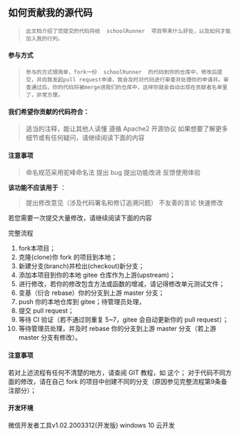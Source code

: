 ## 如何贡献我的源代码
>     此文档介绍了您提交的代码将给  schoolRunner  项目带来什么好处，以及如何才能加入我的行列。

#### 参与方式
>     参与的方式很简单，fork一份  schoolRunner  的代码到你的仓库中，修改后提交，并向我发起pull request申请，我会及时对代码进行审查并处理你的申请并。审查通过后，你的代码将被merge进我们的仓库中，这样你就会自动出现在贡献者名单里了，非常方便。

#### 我们希望你贡献的代码符合：




> 适当的注释，能让其他人读懂
> 遵循 Apache2 开源协议
> 如果想要了解更多细节或有任何疑问，请继续阅读下面的内容

#### 注意事项



> 命名规范采用驼峰命名法
> 提出 bug
> 提出功能改进
> 反馈使用体验

 **该功能不应该用于** ：



> 提出修改意见（涉及代码署名和修订追溯问题）
> 不友善的言论
> 快速修改

若您需要一次提交大量修改，请继续阅读下面的内容

完整流程




1. fork本项目；
1. 克隆(clone)你 fork 的项目到本地；
1. 新建分支(branch)并检出(checkout)新分支；
1. 添加本项目到你的本地 gitee 仓库作为上游(upstream)；
1. 进行修改，若你的修改包含方法或函数的增减，请记得修改单元测试文件；
1. 变基（衍合 rebase）你的分支到上游 master 分支；
1. push 你的本地仓库到 gitee；待管理员处理，
1. 提交 pull request；
1. 等待 CI 验证（若不通过则重复 5~7，gitee 会自动更新你的 pull request）；
1. 等待管理员处理，并及时 rebase 你的分支到上游 master 分支（若上游 master 分支有修改）。


#### 注意事项
若对上述流程有任何不清楚的地方，请查阅 GIT 教程，如 这个；
对于代码不同方面的修改，请在自己 fork 的项目中创建不同的分支（原因参见完整流程第9条备注部分）；


#### 开发环境
微信开发者工具v1.02.2003312(开发版)
windows 10
云开发

